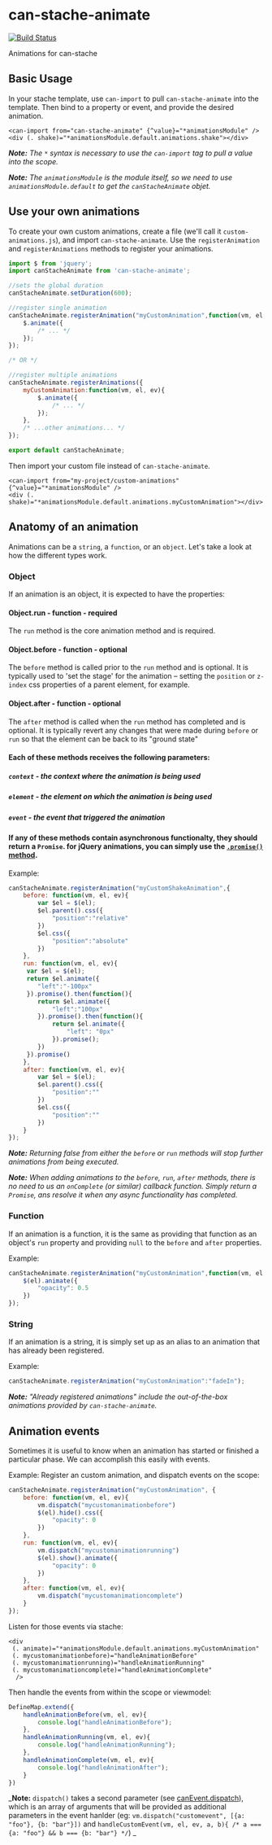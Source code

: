 # can-stache-animate

[![Build Status](https://travis-ci.org/canjs/can-stache-animate.png?branch=master)](https://travis-ci.org/canjs/can-stache-animate)

Animations for can-stache

## Basic Usage

In your stache template, use `can-import` to pull `can-stache-animate` into the template.
Then bind to a property or event, and provide the desired animation.
```
<can-import from="can-stache-animate" {^value}="*animationsModule" />
<div (. shake)="*animationsModule.default.animations.shake"></div>
```
_**Note:** The `*` syntax is necessary to use the `can-import` tag to pull a value into the scope._

_**Note:** The `animationsModule` is the module itself, so we need to use `animationsModule.default` to get the `canStacheAnimate` objet._

## Use your own animations

To create your own custom animations, create a file (we'll call it `custom-animations.js`),
and import `can-stache-animate`.  Use the `registerAnimation` and `registerAnimations` methods to register your animations.

```js
import $ from 'jquery';
import canStacheAnimate from 'can-stache-animate';

//sets the global duration
canStacheAnimate.setDuration(600);

//register single animation
canStacheAnimate.registerAnimation("myCustomAnimation",function(vm, el, ev){
	$.animate({
		/* ... */	
	});
});

/* OR */

//register multiple animations
canStacheAnimate.registerAnimations({
	myCustomAnimation:function(vm, el, ev){
		$.animate({
			/* ... */	
		});
	},
	/* ...other animations... */
});

export default canStacheAnimate;

```

Then import your custom file instead of `can-stache-animate`.
```
<can-import from="my-project/custom-animations" {^value}="*animationsModule" />
<div (. shake)="*animationsModule.default.animations.myCustomAnimation"></div>
```


## Anatomy of an animation

Animations can be a `string`, a `function`, or an `object`.  Let's take a look at how the different types work.

### Object
If an animation is an object, it is expected to have the properties:

#### Object.run - function - required
The `run` method is the core animation method and is required.

#### Object.before - function - optional
The `before` method is called prior to the `run` method and is optional.  It is typically used to 'set the stage' for the animation – setting the `position` or `z-index` css properties of a parent element, for example.

#### Object.after - function - optional
The `after` method is called when the `run` method has completed and is optional.  It is typically revert any changes that were made during `before` or `run` so that the element can be back to its "ground state"

#### Each of these methods receives the following parameters:

##### `context` - the context where the animation is being used

##### `element` - the element on which the animation is being used

##### `event` - the event that triggered the animation

#### If any of these methods contain asynchronous functionalty, they should return a `Promise`.  for jQuery animations, you can simply use the [`.promise()` method](http://api.jquery.com/animate/#callbacks).

Example:
```js
canStacheAnimate.registerAnimation("myCustomShakeAnimation",{
	before: function(vm, el, ev){
		var $el = $(el);
		$el.parent().css({
			"position":"relative"
		})
		$el.css({
			"position":"absolute"
		})
	},
	run: function(vm, el, ev){
	 var $el = $(el);
	 return $el.animate({
	 	"left":"-100px"
	 }).promise().then(function(){
	 	return $el.animate({
	 		"left":"100px"
	 	}).promise().then(function(){
	 		return $el.animate({
	 			"left": "0px"
	 		}).promise();
	 	})
	 }).promise()
	},
	after: function(vm, el, ev){
		var $el = $(el);
		$el.parent().css({
			"position":""
		})
		$el.css({
			"position":""
		})
	}
});
```

_**Note:** Returning false from either the `before` or `run` methods will stop further animations from being executed._

_**Note:** When adding animations to the `before`, `run`, `after` methods, there is no need to us an `onComplete` (or similar) callback function.  Simply return a `Promise`, ans resolve it when any async functionality has completed._


### Function
If an animation is a function, it is the same as providing that function as an object's `run` property and providing `null` to the `before` and `after` properties.

Example:
```js
canStacheAnimate.registerAnimation("myCustomAnimation",function(vm, el, ev){
	$(el).animate({
		"opacity": 0.5
	})
});
```

### String
If an animation is a string, it is simply set up as an alias to an animation that has already been registered.  

Example:
```js
canStacheAnimate.registerAnimation("myCustomAnimation":"fadeIn");
```
_**Note:** "Already registered animations" include the out-of-the-box animations provided by `can-stache-animate`._

## Animation events
Sometimes it is useful to know when an animation has started or finished a particular phase.  We can accomplish this easily with events.

Example:
Register an custom animation, and dispatch events on the scope:
```js
canStacheAnimate.registerAnimation("myCustomAnimation", {
	before: function(vm, el, ev){
		vm.dispatch("mycustomanimationbefore")
		$(el).hide().css({
			"opacity": 0
		})
	},
	run: function(vm, el, ev){
		vm.dispatch("mycustomanimationrunning")
		$(el).show().animate({
			"opacity": 0
		})
	},
	after: function(vm, el, ev){
		vm.dispatch("mycustomanimationcomplete")
	}
});
```

Listen for those events via stache:
```
<div
 (. animate)="*animationsModule.default.animations.myCustomAnimation"
 (. mycustomanimationbefore)="handleAnimationBefore"
 (. mycustomanimationrunning)="handleAnimationRunning"
 (. mycustomanimationcomplete)="handleAnimationComplete"
  />
```

Then handle the events from within the scope or viewmodel:
```js
DefineMap.extend({
	handleAnimationBefore(vm, el, ev){
		console.log("handleAnimationBefore");
	},
	handleAnimationRunning(vm, el, ev){
		console.log("handleAnimationRunning");
	},
	handleAnimationComplete(vm, el, ev){
		console.log("handleAnimationAfter");
	}
})
```

_**Note:** `dispatch()` takes a second parameter (see [canEvent.dispatch](https://canjs.com/doc/can-event.dispatch.html)), which is an array of arguments that will be provided as additional parameters in the event hanlder (eg: `vm.dispatch("customevent", [{a: "foo"}, {b: "bar"}])` and `handleCustomEvent(vm, el, ev, a, b){ /* a === {a: "foo"} && b === {b: "bar"} */`) _
